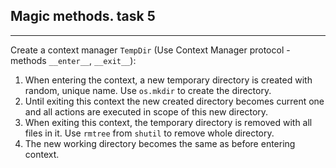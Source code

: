 ## Magic methods. task 5
***
Create a context manager `TempDir` (Use Context Manager protocol - methods `__enter__`, `__exit__`):
1. When entering the context, a new temporary directory is created with random, unique name.
   Use `os.mkdir` to create the directory.
2. Until exiting this context the new created directory becomes current one and all actions are executed 
   in scope of this new directory.
3. When exiting this context, the temporary directory is removed with all files in it.
   Use `rmtree` from `shutil` to remove whole directory.
4. The new working directory becomes the same as before entering context.

